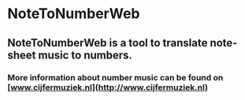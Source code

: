 # NoteToNumberWeb
## NoteToNumberWeb is a tool to translate note-sheet music to numbers. 
### More information about number music can be found on [www.cijfermuziek.nl](http://www.cijfermuziek.nl)
